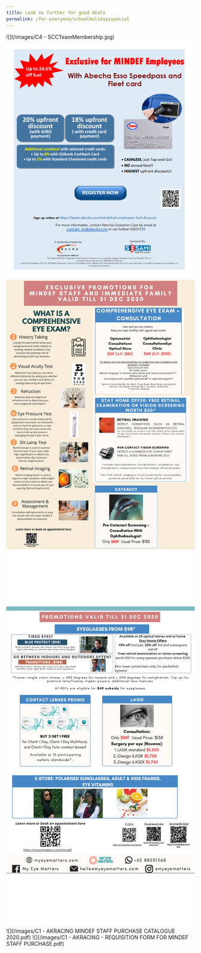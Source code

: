 ```yaml
---
title: Look no further for good deals
permalink: /for-everyone/schoolholidaysspecial
---
```


![](/images/C4 - SCCTeamMembership.jpg)
![](/images/Esso.png)
![](/images/eyecare1.png) ![](/images/eyecare2.png)
![](/images/C1 - AKRACING MINDEF STAFF PURCHASE CATALOGUE 2020.pdf)
![](/images/C1 - AKRACING - REQUISITION FORM FOR MINDEF STAFF PURCHASE.pdf)